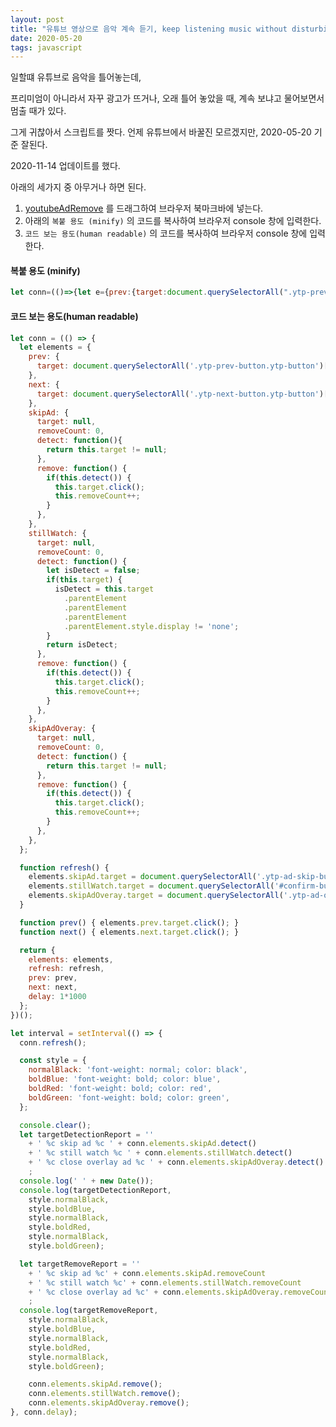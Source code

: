 ```yaml
---
layout: post
title: "유튜브 영상으로 음악 계속 듣기, keep listening music without disturbing on youtube"
date: 2020-05-20
tags: javascript
---
```


일할떄 유튜브로 음악을 틀어놓는데,

프리미엄이 아니라서 자꾸 광고가 뜨거나, 오래 틀어 놓았을 때, 계속 보냐고 물어보면서 멈출 때가 있다.

그게 귀찮아서 스크립트를 짯다. 언제 유튜브에서 바꿀진 모르겠지만, 2020-05-20 기준 잘된다.

2020-11-14 업데이트를 했다.

아래의 세가지 중 아무거나 하면 된다.
1. <a href='javascript:(function(){let conn=(()=>{let e={prev:{target:document.querySelectorAll(".ytp-prev-button.ytp-button")[0]},next:{target:document.querySelectorAll(".ytp-next-button.ytp-button")[0]},skipAd:{target:null,removeCount:0,detect:function(){return null!=this.target},remove:function(){this.detect()&&(this.target.click(),this.removeCount++)}},stillWatch:{target:null,removeCount:0,detect:function(){let e=!1;return this.target&&(e="none"!=this.target.parentElement.parentElement.parentElement.parentElement.style.display),e},remove:function(){this.detect()&&(this.target.click(),this.removeCount++)}},skipAdOveray:{target:null,removeCount:0,detect:function(){return null!=this.target},remove:function(){this.detect()&&(this.target.click(),this.removeCount++)}}};return{elements:e,refresh:function(){e.skipAd.target=document.querySelectorAll(".ytp-ad-skip-button.ytp-button")[0],e.stillWatch.target=document.querySelectorAll("#confirm-button")[0],e.skipAdOveray.target=document.querySelectorAll(".ytp-ad-overlay-close-container")[0]},prev:function(){e.prev.target.click()},next:function(){e.next.target.click()},delay:1e3}})(),interval=setInterval(()=>{conn.refresh();const e="font-weight: normal; color: black",t="font-weight: bold; color: blue",n="font-weight: bold; color: red",o="font-weight: bold; color: green";console.clear();let l=" %c skip ad %c "+conn.elements.skipAd.detect()+" %c still watch %c "+conn.elements.stillWatch.detect()+" %c close overlay ad %c "+conn.elements.skipAdOveray.detect();console.log(" "+new Date),console.log(l,e,t,e,n,e,o);let c=" %c skip ad %c"+conn.elements.skipAd.removeCount+" %c still watch %c"+conn.elements.stillWatch.removeCount+" %c close overlay ad %c"+conn.elements.skipAdOveray.removeCount;console.log(c,e,t,e,n,e,o),conn.elements.skipAd.remove(),conn.elements.stillWatch.remove(),conn.elements.skipAdOveray.remove()},conn.delay);})()'>youtubeAdRemove</a> 를 드래그하여 브라우저 북마크바에 넣는다.
2. 아래의 `복붙 용도 (minify)` 의 코드를 복사하여 브라우저 console 창에 입력한다.
3. `코드 보는 용도(human readable)` 의 코드를 복사하여 브라우저 console 창에 입력한다.

#### 복붙 용도 (minify)

``` javascript
let conn=(()=>{let e={prev:{target:document.querySelectorAll(".ytp-prev-button.ytp-button")[0]},next:{target:document.querySelectorAll(".ytp-next-button.ytp-button")[0]},skipAd:{target:null,removeCount:0,detect:function(){return null!=this.target},remove:function(){this.detect()&&(this.target.click(),this.removeCount++)}},stillWatch:{target:null,removeCount:0,detect:function(){let e=!1;return this.target&&(e="none"!=this.target.parentElement.parentElement.parentElement.parentElement.style.display),e},remove:function(){this.detect()&&(this.target.click(),this.removeCount++)}},skipAdOveray:{target:null,removeCount:0,detect:function(){return null!=this.target},remove:function(){this.detect()&&(this.target.click(),this.removeCount++)}}};return{elements:e,refresh:function(){e.skipAd.target=document.querySelectorAll(".ytp-ad-skip-button.ytp-button")[0],e.stillWatch.target=document.querySelectorAll("#confirm-button")[0],e.skipAdOveray.target=document.querySelectorAll(".ytp-ad-overlay-close-container")[0]},prev:function(){e.prev.target.click()},next:function(){e.next.target.click()},delay:1e3}})(),interval=setInterval(()=>{conn.refresh();const e="font-weight: normal; color: black",t="font-weight: bold; color: blue",n="font-weight: bold; color: red",o="font-weight: bold; color: green";console.clear();let l=" %c skip ad %c "+conn.elements.skipAd.detect()+" %c still watch %c "+conn.elements.stillWatch.detect()+" %c close overlay ad %c "+conn.elements.skipAdOveray.detect();console.log(" "+new Date),console.log(l,e,t,e,n,e,o);let c=" %c skip ad %c"+conn.elements.skipAd.removeCount+" %c still watch %c"+conn.elements.stillWatch.removeCount+" %c close overlay ad %c"+conn.elements.skipAdOveray.removeCount;console.log(c,e,t,e,n,e,o),conn.elements.skipAd.remove(),conn.elements.stillWatch.remove(),conn.elements.skipAdOveray.remove()},conn.delay);
```

#### 코드 보는 용도(human readable)

``` javascript
let conn = (() => {
  let elements = {
    prev: {
      target: document.querySelectorAll('.ytp-prev-button.ytp-button')[0],
    },
    next: {
      target: document.querySelectorAll('.ytp-next-button.ytp-button')[0],
    },
    skipAd: {
      target: null,
      removeCount: 0,
      detect: function(){
        return this.target != null;
      },
      remove: function() {
        if(this.detect()) {
          this.target.click();
          this.removeCount++;
        }
      },
    },
    stillWatch: {
      target: null,
      removeCount: 0,
      detect: function() {
        let isDetect = false;
        if(this.target) {
          isDetect = this.target
            .parentElement
            .parentElement
            .parentElement
            .parentElement.style.display != 'none';
        }
        return isDetect;
      },
      remove: function() {
        if(this.detect()) {
          this.target.click();
          this.removeCount++;
        }
      },
    },
    skipAdOveray: {
      target: null,
      removeCount: 0,
      detect: function() {
        return this.target != null;
      },
      remove: function() {
        if(this.detect()) {
          this.target.click();
          this.removeCount++;
        }
      },
    },
  };

  function refresh() {
    elements.skipAd.target = document.querySelectorAll('.ytp-ad-skip-button.ytp-button')[0];
    elements.stillWatch.target = document.querySelectorAll('#confirm-button')[0];
    elements.skipAdOveray.target = document.querySelectorAll('.ytp-ad-overlay-close-container')[0];
  }

  function prev() { elements.prev.target.click(); }
  function next() { elements.next.target.click(); }

  return {
    elements: elements,
    refresh: refresh,
    prev: prev,
    next: next,
    delay: 1*1000
  };
})();

let interval = setInterval(() => {
  conn.refresh();

  const style = {
    normalBlack: 'font-weight: normal; color: black',
    boldBlue: 'font-weight: bold; color: blue',
    boldRed: 'font-weight: bold; color: red',
    boldGreen: 'font-weight: bold; color: green',
  };

  console.clear();
  let targetDetectionReport = ''
    + ' %c skip ad %c ' + conn.elements.skipAd.detect()
    + ' %c still watch %c ' + conn.elements.stillWatch.detect()
    + ' %c close overlay ad %c ' + conn.elements.skipAdOveray.detect()
    ;
  console.log(' ' + new Date());
  console.log(targetDetectionReport,
    style.normalBlack,
    style.boldBlue,
    style.normalBlack,
    style.boldRed,
    style.normalBlack,
    style.boldGreen);

  let targetRemoveReport = ''
    + ' %c skip ad %c' + conn.elements.skipAd.removeCount
    + ' %c still watch %c' + conn.elements.stillWatch.removeCount
    + ' %c close overlay ad %c' + conn.elements.skipAdOveray.removeCount
    ;
  console.log(targetRemoveReport,
    style.normalBlack,
    style.boldBlue,
    style.normalBlack,
    style.boldRed,
    style.normalBlack,
    style.boldGreen);

    conn.elements.skipAd.remove();
    conn.elements.stillWatch.remove();
    conn.elements.skipAdOveray.remove();
}, conn.delay);
```
